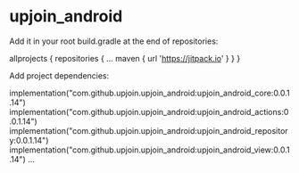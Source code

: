 # upjoin_android

Add it in your root build.gradle at the end of repositories:

allprojects {
		repositories {
			...
			maven { url 'https://jitpack.io' }
		}
}

Add project dependencies:

implementation("com.github.upjoin.upjoin_android:upjoin_android_core:0.0.1.14")
implementation("com.github.upjoin.upjoin_android:upjoin_android_actions:0.0.1.14")
implementation("com.github.upjoin.upjoin_android:upjoin_android_repository:0.0.1.14")
implementation("com.github.upjoin.upjoin_android:upjoin_android_view:0.0.1.14")
...
